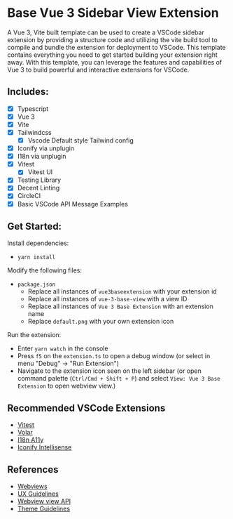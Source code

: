 # Base Vue 3 Sidebar View Extension

A Vue 3, Vite built template can be used to create a VSCode sidebar extension by providing a structure code and utilizing the vite build tool to compile and bundle the extension for deployment to VSCode. This template contains everything you need to get started building your extension right away. With this template, you can leverage the features and capabilities of Vue 3 to build powerful and interactive extensions for VSCode.

## Includes:
- [x] Typescript
- [x] Vue 3
- [x] Vite
- [x] Tailwindcss
	- [x] Vscode Default style Tailwind config
- [x] Iconify via unplugin
- [x] I18n via unplugin
- [x] Vitest
	- [x] Vitest UI
- [x] Testing Library
- [x] Decent Linting
- [x] CircleCI
- [x] Basic VSCode API Message Examples

## Get Started:

Install dependencies:
- `yarn install`

Modify the following files:
- `package.json`
	- Replace all instances of `vue3baseextension` with your extension id
	- Replace all instances of `vue-3-base-view` with a view ID
	- Replace all instances of `Vue 3 Base Extension` with an extension name
	- Replace `default.png` with your own extension icon

Run the extension:
- Enter `yarn watch` in the console
- Press `f5` on the `extension.ts` to open a debug window (or select in menu "Debug" -> "Run Extension")
- Navigate to the extension icon seen on the left sidebar (or open command palette (`Ctrl/Cmd + Shift + P`) and select `View: Vue 3 Base Extension` to open webview view.)

## Recommended VSCode Extensions

- [Vitest](https://marketplace.visualstudio.com/items?itemName=ZixuanChen.vitest-explorer)
- [Volar](https://marketplace.visualstudio.com/items?itemName=Vue.volar)
- [I18n A11y](https://marketplace.visualstudio.com/items?itemName=Lokalise.i18n-ally)
- [Iconify Intellisense](https://marketplace.visualstudio.com/items?itemName=antfu.iconify)

## References
- [Webviews](https://code.visualstudio.com/api/extension-guides/webview)
- [UX Guidelines](https://code.visualstudio.com/api/ux-guidelines/overview)
- [Webview view API](https://code.visualstudio.com/api/references/vscode-api#WebviewView)
- [Theme Guidelines](https://code.visualstudio.com/api/references/theme-color)
